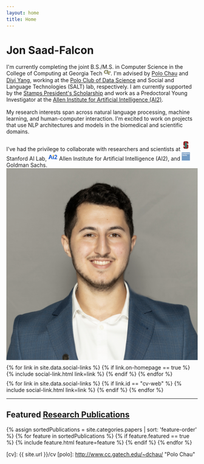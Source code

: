 ```yaml
---
layout: home
title: Home
---
```


<div id ="intro-wrapper" class="l-middle">
	<div id="intro-title-wrapper" class="intro-left">
		<h1 id="intro-title">Jon Saad-Falcon</h1>
		<!-- <div id="intro-subtitle">
			Undergrad in the College of Computing at Georgia Tech.
		</div> -->
	</div>
	<div class="intro-left">
	<div class="intro-left">
		I'm currently completing the joint B.S./M.S. in Computer Science in the College of Computing at Georgia Tech <img class="intro-logo" style="width: 18px; padding-bottom: 3px;" src="/images/gt.png" />. I'm advised by <a href="http://www.cc.gatech.edu/~dchau/">Polo Chau</a> and <a href="https://www.cc.gatech.edu/~dyang888/">Diyi Yang</a>, working at the <a href="http://poloclub.gatech.edu">Polo Club of Data Science</a> and Social and Language Technologies (SALT) lab, respectively. I am currently supported by the <a href="https://stampsps.gatech.edu/">Stamps President's Scholarship</a> and work as a Predoctoral Young Investigator at the <a href="https://allenai.org/"> Allen Institute for Artificial Intelligence (AI2)</a>.
	</div>
	<div style="height: 1rem"></div>
	<div>
		My research interests span across natural language processing, machine learning, and human-computer interaction. I'm excited to work on projects that use NLP architectures and models in the biomedical and scientific domains. 
	</div>
	<div style="height: 1rem"></div>
	<div>
		I've had the privilege to collaborate with researchers and scientists at <img class="intro-logo" style="width: 22px; padding-bottom: 5px;" src="/images/stanford.svg" /> Stanford AI Lab, <img class="intro-logo" style="width: 25px; padding-bottom: 3px;" src="/images/AI2.svg" /> Allen Institute for Artificial Intelligence (AI2), and <img class="intro-logo" style="width: 22px" src="/images/goldmansachs.svg" /> Goldman Sachs.
	</div>
</div>

<div class="intro-right">
	<img id="intro-image" class="intro-right" src="/images/jon.png">
	<div style="height: 0.5rem"></div>
	<div id="intro-image-links" class="intro-right">
		{% for link in site.data.social-links %}
			{% if link.on-homepage == true %}
				{% include social-link.html link=link %}
			{% endif %}
		{% endfor %}
	</div>
	<div style="height: 0.5rem"></div>
	<div id="intro-cv-wrapper" class="intro-right">
		{% for link in site.data.social-links %}
			{% if link.id == "cv-web" %}
				{% include social-link.html link=link %}
			{% endif %}
		{% endfor %}
		<!-- <div id="intro-cv"><a href="/cv">Here's my CV.</a></div> -->
	</div>
	</div>
</div>

<hr class="l-middle home-hr">

<h2 class="feature-title l-middle">
	Featured <a href="/cv#publications">Research Publications</a>
</h2>
<div class="cover-wrapper l-screen">
	{% assign sortedPublications = site.categories.papers | sort: 'feature-order' %}
	{% for feature in sortedPublications %}
		{% if feature.featured == true %}
			{% include feature.html feature=feature %}
		{% endif %}
	{% endfor %}
</div>



[gt]: http://www.gatech.edu "Georgia Tech"
[cse]: http://cse.gatech.edu "Georgia Tech Computational Science and Engineering"
[coc]: http://www.cc.gatech.edu "Georgia Tech College of Computing"

[cv]: {{ site.url }}/cv
[polo]: http://www.cc.gatech.edu/~dchau/ "Polo Chau"
